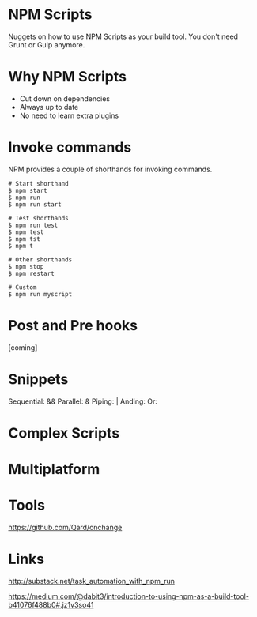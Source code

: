 # NPM Scripts
Nuggets on how to use NPM Scripts as your build tool. You don't need Grunt or Gulp anymore.

# Why NPM Scripts
* Cut down on dependencies
* Always up to date
* No need to learn extra plugins

# Invoke commands
NPM provides a couple of shorthands for invoking commands.
```
# Start shorthand
$ npm start
$ npm run
$ npm run start

# Test shorthands
$ npm run test
$ npm test
$ npm tst
$ npm t

# Other shorthands
$ npm stop
$ npm restart

# Custom
$ npm run myscript
```

# Post and Pre hooks
[coming]

# Snippets
Sequential: &&
Parallel: &
Piping: |
Anding:
Or:

# Complex Scripts


# Multiplatform

# Tools
https://github.com/Qard/onchange

# Links
http://substack.net/task_automation_with_npm_run

https://medium.com/@dabit3/introduction-to-using-npm-as-a-build-tool-b41076f488b0#.jz1v3so41
